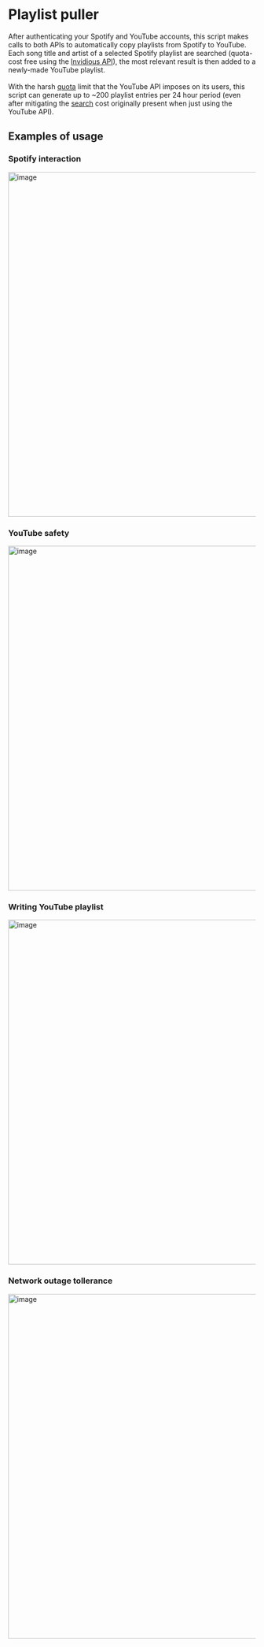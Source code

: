 # Playlist puller
After authenticating your Spotify and YouTube accounts, this script makes calls to both APIs to automatically copy playlists from Spotify to YouTube.
Each song title and artist of a selected Spotify playlist are searched (quota-cost free using the [Invidious API](https://docs.invidious.io/api/#get-apiv1videosid)), the most relevant result is then added to a newly-made YouTube playlist.\
\
With the harsh [quota](https://developers.google.com/youtube/v3/determine_quota_cost) limit that the YouTube API imposes on its users, this script can generate up to ~200 playlist entries per 24 hour period (even after mitigating the [search](https://developers.google.com/youtube/v3/docs/search/list#apps-script) cost originally present when just using the YouTube API).
## Examples of usage
### Spotify interaction
<img src="https://user-images.githubusercontent.com/45922387/170982137-2b48f31a-446a-42f1-adff-4286257f815a.png" alt="image" width="700"/></img>
### YouTube safety
<img src="https://user-images.githubusercontent.com/45922387/170988636-fe998d9d-8b5f-4bb6-b616-6b8fa28db016.png" alt="image" width="700"/></img>
### Writing YouTube playlist
<img src="https://user-images.githubusercontent.com/45922387/170989727-70bca017-15cf-402c-9f88-c418037027d1.png" alt="image" width="700"/></img>
### Network outage tollerance 
<img src="https://user-images.githubusercontent.com/45922387/171198793-504eec38-29de-4e92-8322-f808b8924665.png" alt="image" width="700"/></img>
